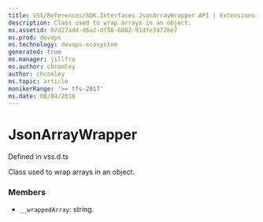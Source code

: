 ```yaml
---
title: VSS/References/SDK.Interfaces JsonArrayWrapper API | Extensions for Azure DevOps Services
description: Class used to wrap arrays in an object.
ms.assetid: 07d27add-d6a2-df58-6082-91dfe3472be7
ms.prod: devops
ms.technology: devops-ecosystem
generated: true
ms.manager: jillfra
ms.author: chcomley
author: chcomley
ms.topic: article
monikerRange: '>= tfs-2017'
ms.date: 08/04/2016
---
```


# JsonArrayWrapper

Defined in vss.d.ts


Class used to wrap arrays in an object. 

### Members

* `__wrappedArray`: string. 

